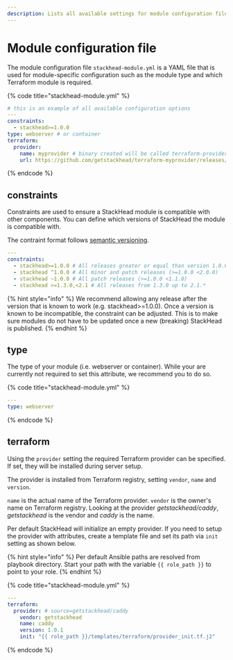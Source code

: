```yaml
---
description: Lists all available settings for module configuration files.
---
```


# Module configuration file

The module configuration file `stackhead-module.yml` is a YAML file that is used for module-specific configuration such as the module type and which Terraform module is required.

{% code title="stackhead-module.yml" %}
```yaml
# this is an example of all available configuration options
---
constraints:
  - stackhead>=1.0.0
type: webserver # or container
terraform:
  provider:
    name: myprovider # binary created will be called terraform-provider-myprovider
    url: https://github.com/getstackhead/terraform-myprovider/releases/download/v1.0.0/terraform-provider-myprovider
```
{% endcode %}

## constraints

Constraints are used to ensure a StackHead module is compatible with other components. You can define which versions of StackHead the module is compatible with.

The contraint format follows [semantic versioning](https://semver.org).

```yaml
---
constraints:
  - stackhead>=1.0.0 # All releases greater or equal than version 1.0.0
  - stackhead ^1.0.0 # All minor and patch releases (>=1.0.0 <2.0.0)
  - stackhead ~1.0.0 # All patch releases (>=1.0.0 <1.1.0)
  - stackhead >=1.3.0,<2.1 # All releases from 1.3.0 up to 2.1.*
```

{% hint style="info" %}
We recommend allowing any release after the version that is known to work \(e.g. stackhead&gt;=1.0.0\). Once a version is known to be incompatible, the constraint can be adjusted. This is to make sure modules do not have to be updated once a new \(breaking\) StackHead is published.
{% endhint %}

## type

The type of your module \(i.e. webserver or container\). While your are currently not required to set this attribute, we recommend you to do so.

{% code title="stackhead-module.yml" %}
```yaml
---
type: webserver
```
{% endcode %}

## terraform

Using the `provider` setting the required Terraform provider can be specified. If set, they will be installed during server setup.

The provider is installed from Terraform registry, setting `vendor`, `name` and `version`.

`name` is the actual name of the Terraform provider. `vendor` is the owner's name on Terraform registry. Looking at the provider _getstackhead/caddy_, _getstackhead_ is the vendor and _caddy_ is the name.

Per default StackHead will initialize an empty provider. If you need to setup the provider with attributes, create a template file and set its path via `init` setting as shown below.

{% hint style="info" %}
Per default Ansible paths are resolved from playbook directory. Start your path with the variable `{{ role_path }}` to point to your role.
{% endhint %}

{% code title="stackhead-module.yml" %}
```yaml
---
terraform:
  provider: # source=getstackhead/caddy
    vendor: getstackhead
    name: caddy
    version: 1.0.1
    init: "{{ role_path }}/templates/terraform/provider_init.tf.j2"
```
{% endcode %}

